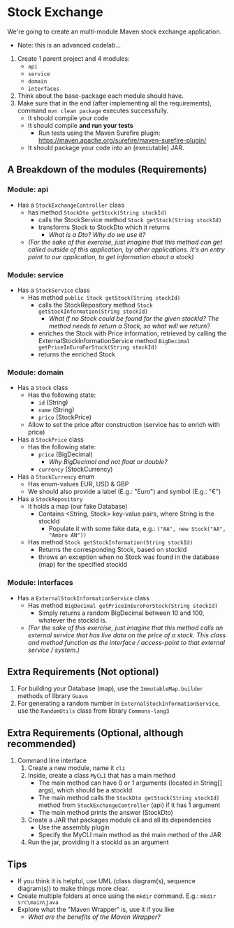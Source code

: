 # Stock Exchange

We're going to create an multi-module Maven stock exchange application.
- Note: this is an advanced codelab...

1. Create 1 parent project and 4 modules:
    - `api`
    - `service`
    - `domain`
    - `interfaces`
2. Think about the base-package each module should have.
3. Make sure that in the end (after implementing all the requirements), 
command `mvn clean package` executes successfully.
    - It should compile your code
    - It should compile **and run your tests**
        - Run tests using the Maven Surefire plugin: https://maven.apache.org/surefire/maven-surefire-plugin/
    - It should package your code into an (executable) JAR.
    
## A Breakdown of the modules (Requirements)

### Module: api
- Has a `StockExchangeController` class
    - has method `StockDto getStock(String stockId)`
        - calls the StockService method `Stock getStock(String stockId)`
        - transforms Stock to StockDto which it returns
            - *What is a Dto? Why do we use it?*
    - *(For the sake of this exercise, just imagine that this method can get called outside of this application, by other applications. 
    It's an entry point to our application, to get information about a stock)*

### Module: service
- Has a `StockService` class
    - Has method `public Stock getStock(String stockId)`
        - calls the StockRepository method `Stock getStockInformation(String stockId)`
            - *What if no Stock could be found for the given stockId? 
            The method needs to return a Stock, so what will we return?*
        - enriches the Stock with Price information, 
        retrieved by calling the ExternalStockInformationService method `BigDecimal getPriceInEuroForStock(String stockId)`
        - returns the enriched Stock

### Module: domain
- Has a `Stock` class
    - Has the following state:
        - `id` (String)
        - `name` (String)
        - `price` (StockPrice)
    - Allow to set the price after construction (service has to enrich with price)
- Has a `StockPrice` class
    - Has the following state:
        - `price` (BigDecimal)
            - *Why BigDecimal and not float or double?*
        - `currency` (StockCurrency)
- Has a `StockCurrency` enum
    - Has enum-values EUR, USD & GBP
    - We should also provide a label (E.g.: "Euro") and symbol (E.g.: "€")
- Has a `StockRepository`
    - It holds a map (our fake Database) 
        - Contains <String, Stock> key-value pairs, where String is the stockId
            - Populate it with some fake data, e.g.: `("AA", new Stock("AA", "Ambro AN"))`
    - Has method `Stock getStockInformation(String stockId)`
        - Returns the corresponding Stock, based on stockId
        - throws an exception when no Stock was found in the database (map) for the specified stockId

### Module: interfaces
- Has a `ExternalStockInformationService` class
    - Has method `BigDecimal getPriceInEuroForStock(String stockId)`
        - Simply returns a random BigDecimal between 10 and 100, whatever the stockId is.
    - *(For the sake of this exercise, just imagine that this method calls an external service that has live data on the price of a stock. 
    This class and method function as the interface / access-point to that external service / system.)*         

## Extra Requirements (Not optional)
1. For building your Database (map), use the `ImmutableMap.builder` methods of library `Guava`
2. For generating a random number in `ExternalStockInformationService`, use the `RandomUtils` class from library `Commons-lang3`

## Extra Requirements (Optional, although recommended)
1. Command line interface
    1. Create a new module, name it `cli`
    2. Inside, create a class `MyCLI` that has a main method
        - The main method can have 0 or 1 arguments (located in String[] args), which should be a stockId
        - The main method calls the `StockDto getStock(String stockId)` method from `StockExchangeController` (api) 
        if it has 1 argument
        - The main method prints the answer (StockDto)
    3. Create a JAR that packages module cli and all its dependencies
        - Use the assembly plugin
        - Specify the MyCLI main method as thé main method of the JAR
    4. Run the jar, providing it a stockId as an argument

## Tips    
- If you think it is helpful, use UML (class diagram(s), sequence diagram(s)) to make things more clear.
- Create multiple folders at once using the `mkdir` command. E.g.: `mkdir src\main\java`
- Explore what the "Maven Wrapper" is, use it if you like
    - *What are the benefits of the Maven Wrapper?*
